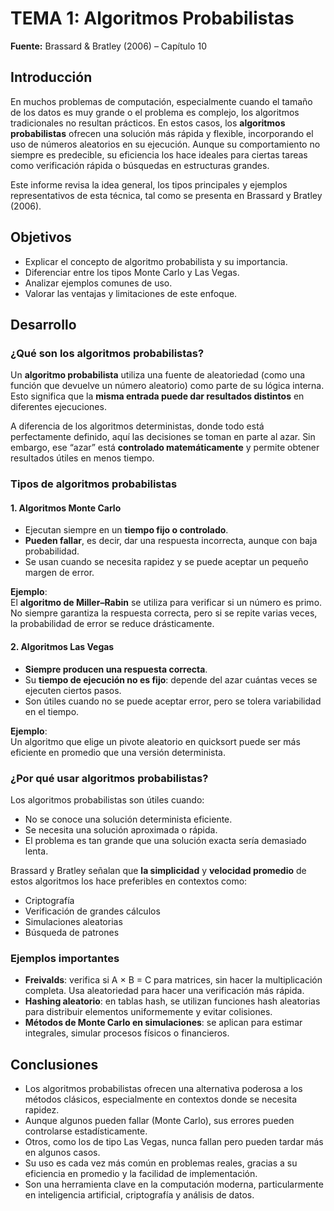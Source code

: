 # TEMA 1: Algoritmos Probabilistas  
**Fuente:** Brassard & Bratley (2006) – Capítulo 10


## Introducción

En muchos problemas de computación, especialmente cuando el tamaño de los datos es muy grande o el problema es complejo, los algoritmos tradicionales no resultan prácticos. En estos casos, los **algoritmos probabilistas** ofrecen una solución más rápida y flexible, incorporando el uso de números aleatorios en su ejecución. Aunque su comportamiento no siempre es predecible, su eficiencia los hace ideales para ciertas tareas como verificación rápida o búsquedas en estructuras grandes.

Este informe revisa la idea general, los tipos principales y ejemplos representativos de esta técnica, tal como se presenta en Brassard y Bratley (2006).


## Objetivos

- Explicar el concepto de algoritmo probabilista y su importancia.
- Diferenciar entre los tipos Monte Carlo y Las Vegas.
- Analizar ejemplos comunes de uso.
- Valorar las ventajas y limitaciones de este enfoque.


## Desarrollo

### ¿Qué son los algoritmos probabilistas?

Un **algoritmo probabilista** utiliza una fuente de aleatoriedad (como una función que devuelve un número aleatorio) como parte de su lógica interna. Esto significa que la **misma entrada puede dar resultados distintos** en diferentes ejecuciones.

A diferencia de los algoritmos deterministas, donde todo está perfectamente definido, aquí las decisiones se toman en parte al azar. Sin embargo, ese “azar” está **controlado matemáticamente** y permite obtener resultados útiles en menos tiempo.


### Tipos de algoritmos probabilistas

#### 1. Algoritmos Monte Carlo
- Ejecutan siempre en un **tiempo fijo o controlado**.
- **Pueden fallar**, es decir, dar una respuesta incorrecta, aunque con baja probabilidad.
- Se usan cuando se necesita rapidez y se puede aceptar un pequeño margen de error.

**Ejemplo**:  
El **algoritmo de Miller–Rabin** se utiliza para verificar si un número es primo. No siempre garantiza la respuesta correcta, pero si se repite varias veces, la probabilidad de error se reduce drásticamente.

#### 2. Algoritmos Las Vegas
- **Siempre producen una respuesta correcta**.
- Su **tiempo de ejecución no es fijo**: depende del azar cuántas veces se ejecuten ciertos pasos.
- Son útiles cuando no se puede aceptar error, pero se tolera variabilidad en el tiempo.

**Ejemplo**:  
Un algoritmo que elige un pivote aleatorio en quicksort puede ser más eficiente en promedio que una versión determinista.


### ¿Por qué usar algoritmos probabilistas?

Los algoritmos probabilistas son útiles cuando:
- No se conoce una solución determinista eficiente.
- Se necesita una solución aproximada o rápida.
- El problema es tan grande que una solución exacta sería demasiado lenta.

Brassard y Bratley señalan que **la simplicidad** y **velocidad promedio** de estos algoritmos los hace preferibles en contextos como:
- Criptografía
- Verificación de grandes cálculos
- Simulaciones aleatorias
- Búsqueda de patrones


### Ejemplos importantes

- **Freivalds**: verifica si A × B = C para matrices, sin hacer la multiplicación completa. Usa aleatoriedad para hacer una verificación más rápida.
- **Hashing aleatorio**: en tablas hash, se utilizan funciones hash aleatorias para distribuir elementos uniformemente y evitar colisiones.
- **Métodos de Monte Carlo en simulaciones**: se aplican para estimar integrales, simular procesos físicos o financieros.


## Conclusiones

- Los algoritmos probabilistas ofrecen una alternativa poderosa a los métodos clásicos, especialmente en contextos donde se necesita rapidez.
- Aunque algunos pueden fallar (Monte Carlo), sus errores pueden controlarse estadísticamente.
- Otros, como los de tipo Las Vegas, nunca fallan pero pueden tardar más en algunos casos.
- Su uso es cada vez más común en problemas reales, gracias a su eficiencia en promedio y la facilidad de implementación.
- Son una herramienta clave en la computación moderna, particularmente en inteligencia artificial, criptografía y análisis de datos.
